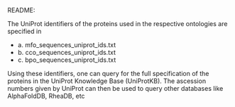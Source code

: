 README:

The UniProt identifiers of the proteins used in the respective ontologies are specified in
* a. mfo_sequences_uniprot_ids.txt
* b. cco_sequences_uniprot_ids.txt
* c. bpo_sequences_uniprot_ids.txt

Using these identifiers, one can query for the full specification of the proteins in the UniProt Knowledge Base (UniProtKB). The ascession numbers given by UniProt can then be used to query other databases like AlphaFoldDB, RheaDB, etc
